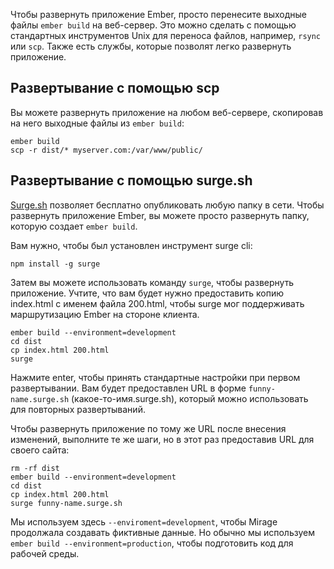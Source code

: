 Чтобы развернуть приложение Ember, просто перенесите выходные файлы `ember build` на веб-сервер. Это можно сделать с помощью стандартных инструментов Unix для переноса файлов, например, `rsync` или `scp`. Также есть службы, которые позволят легко развернуть приложение.

## Развертывание с помощью scp

Вы можете развернуть приложение на любом веб-сервере, скопировав на него выходные файлы из `ember build`:

```
ember build
scp -r dist/* myserver.com:/var/www/public/
```

## Развертывание с помощью surge.sh

[Surge.sh](http://surge.sh/) позволяет бесплатно опубликовать любую папку в сети. Чтобы развернуть приложение Ember, вы можете просто развернуть папку, которую создает `ember build`. 

Вам нужно, чтобы был установлен инструмент surge cli:

```
npm install -g surge
```

Затем вы можете использовать команду `surge`, чтобы развернуть приложение. Учтите, что вам будет нужно предоставить копию index.html с именем файла 200.html, чтобы surge мог поддерживать маршрутизацию Ember на стороне клиента.

```
ember build --environment=development
cd dist
cp index.html 200.html
surge
```

Нажмите enter, чтобы принять стандартные настройки при первом развертывании. Вам будет предоставлен URL в форме `funny-name.surge.sh` (какое-то-имя.surge.sh), который можно использовать для повторных развертываний.

Чтобы развернуть приложение по тому же URL после внесения изменений, выполните те же шаги, но в этот раз предоставив URL для своего сайта:

```
rm -rf dist
ember build --environment=development
cd dist
cp index.html 200.html
surge funny-name.surge.sh
```

Мы используем здесь `--enviroment=development`, чтобы Mirage продолжала создавать фиктивные данные.
Но обычно мы используем `ember build --environment=production`, чтобы подготовить код для рабочей среды.